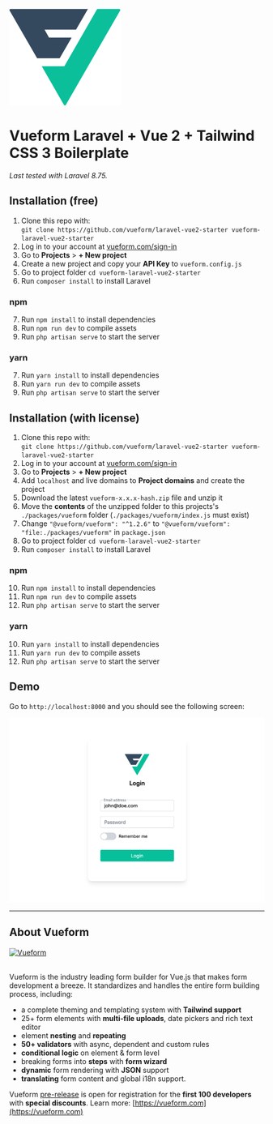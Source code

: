 <br>
<a href="https://vueform.com?ref=github" target="_blank">

![Vueform](./public/img/logo.svg)

</a>

# Vueform Laravel + Vue 2 + Tailwind CSS 3 Boilerplate

*Last tested with Laravel 8.75.*

## Installation (free)

1. Clone this repo with:<br>`git clone https://github.com/vueform/laravel-vue2-starter vueform-laravel-vue2-starter`
2. Log in to your account at <a href="https://vueform.com/sign-in" target="_blank">vueform.com/sign-in</a>
3. Go to **Projects** > **+ New project**
4. Create a new project and copy your **API Key** to `vueform.config.js`
5. Go to project folder `cd vueform-laravel-vue2-starter`
6. Run `composer install` to install Laravel

### npm

7. Run `npm install` to install dependencies
8. Run `npm run dev` to compile assets
9. Run `php artisan serve` to start the server

### yarn

7. Run `yarn install` to install dependencies
8. Run `yarn run dev` to compile assets
9. Run `php artisan serve` to start the server

## Installation (with license)

1. Clone this repo with:<br>`git clone https://github.com/vueform/laravel-vue2-starter vueform-laravel-vue2-starter`
2. Log in to your account at <a href="https://vueform.com/sign-in" target="_blank">vueform.com/sign-in</a>
3. Go to **Projects** > **+ New project**
4. Add `localhost` and live domains to **Project domains** and create the project
5. Download the latest `vueform-x.x.x-hash.zip` file and unzip it
6. Move the **contents** of the unzipped folder to this projects's `./packages/vueform` folder (`./packages/vueform/index.js` must exist)
7. Change `"@vueform/vueform": "^1.2.6"` to `"@vueform/vueform": "file:./packages/vueform"` in `package.json`
8. Go to project folder `cd vueform-laravel-vue2-starter`
9. Run `composer install` to install Laravel

### npm

10. Run `npm install` to install dependencies
11. Run `npm run dev` to compile assets
12. Run `php artisan serve` to start the server

### yarn

10. Run `yarn install` to install dependencies
11. Run `yarn run dev` to compile assets
12. Run `php artisan serve` to start the server

## Demo

Go to `http://localhost:8000` and you should see the following screen:

![Vueform demo](./public/img/demo.png)

---

## About Vueform

<a href="https://vueform.com?ref=ghb">
  <img align="center" src="https://github.com/vueform/multiselect/raw/main/assets/vueform-banner.png" alt="Vueform" title="Vueform">
</a>

<br>
<br>

Vueform is the industry leading form builder for Vue.js that makes form development a breeze. It standardizes and handles the entire form building process, including:
- a complete theming and templating system with **Tailwind support**
- 25+ form elements with **multi-file uploads**, date pickers and rich text editor
- element **nesting** and **repeating**
- **50+ validators** with async, dependent and custom rules
- **conditional logic** on element & form level
- breaking forms into **steps** with **form wizard**
- **dynamic** form rendering with **JSON** support
- **translating** form content and global i18n support.

Vueform [pre-release](https://vueform.com) is open for registration for the **first 100 developers** with **special discounts**. Learn more: [https://vueform.com](https://vueform.com)
